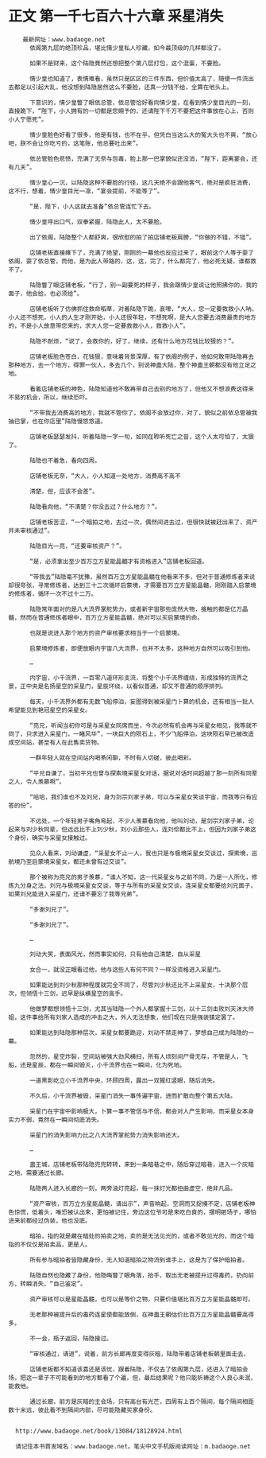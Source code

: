 # 正文 第一千七百六十六章 采星消失
        最新网址：www.badaoge.net
          依阁第九层的绝顶珍品，堪比情少皇私人珍藏，如今最顶级的几样都没了。
      
          如果不是财来，这个陆隐竟然还想把整个第八层打包，这个混蛋，不要脸。
      
          情少皇也知道了，表情难看，虽然只是区区的三件东西，但价值太高了，随便一件流出去都足以引起大乱，他没想到陆隐居然这么不要脸，还真一分钱不给，全算在他头上。
      
          下意识的，情少皇瞥了眼依总管，依总管恰好看向情少皇，在看到情少皇目光的一刻，直接跪下，“陛下，小人拥有的一切都是您赐予的，还请陛下千万不要把这件事放在心上，否则小人宁愿死”。
      
          情少皇脸色好看了很多，他是有钱，也不在乎，但凭白当这么大的冤大头也不爽，“放心吧，朕不会让你吃亏的，这笔账，他总要吐出来”。
      
          依总管脸色悲愤，充满了无奈与怨毒，脸上那一巴掌貌似还没消，“陛下，距离宴会，还有几天”。
      
          情少皇心一沉，以陆隐这种不要脸的行径，这几天绝不会跟他客气，绝对是疯狂消费，这不行，想着，情少皇目光一凛，“宴会提前，不能等了”。
      
          “是，陛下，小人这就去准备”依总管连忙下去。
      
          情少皇呼出口气，双拳紧握，陆隐此人，太不要脸。
      
          出了依阁，陆隐整个人都舒爽，很欣慰的拍了拍店铺老板肩膀，“你做的不错，不错”。
      
          店铺老板直接瘫下了，充满了绝望，刚刚的一幕他也反应过来了，眼前这个人等于耍了依阁，耍了依总管，而他，是为此人带路的，这，这，完了，什么都完了，他必死无疑，谁都救不了。
      
          陆隐瞥了眼店铺老板，“行了，别一副要死的样子，我会跟情少皇说让他照拂你的，我的面子，他会给，也必须给”。
      
          店铺老板听了仿佛抓住救命稻草，对着陆隐下跪，哀嚎，“大人，您一定要救救小人呐，小人还不想死，小人的人生才刚开始，小人还很年轻，不想死啊，是大人您要去消费最贵的地方的，不是小人故意带您来的，求大人您一定要救救小人，救救小人”。
      
          陆隐不耐烦，“说了，会救你的，好了，继续，还有什么地方花钱比较狠的？”。
      
          店铺老板脸色苍白，花钱狠，意味着背景深厚，有了依阁的例子，他如何敢带陆隐再去那种地方，去一个地方，得罪一伙人，多去几个，别说神蛊大陆，整个神蛊王朝都没有他立足之地。
      
          看着店铺老板的神色，陆隐知道他不敢再带自己去别的地方了，但他又不想浪费这得来不易的机会，所以，继续恐吓。
      
          “不带我去消费高的地方，我就不管你了，依阁不会放过你，对了，貌似之前依总管被我抽巴掌，也在你店里”陆隐慢悠悠道。
      
          店铺老板瑟瑟发抖，听着陆隐一字一句，如同在聆听死亡之音，这个人太可怕了，太狠了。
      
          陆隐也不着急，看向四周。
      
          店铺老板无奈，“大人，小人知道一处地方，消费高不高不
      
          清楚，但，应该不会差”。
      
          陆隐看向他，“不清楚？你没去过？什么地方？”。
      
          店铺老板苦涩，“一个暗拍之地，去过一次，偶然间进去过，但很快就被赶出来了，资产并未审核通过”。
      
          陆隐目光一亮，“还要审核资产？”。
      
          “是，必须拿出至少百万立方星能晶髓才有资格进入”店铺老板回道。
      
          “带我去”陆隐毫不犹豫，虽然百万立方星能晶髓在他看来不多，但对于普通修炼者来说却很夸张，寻常修炼者，达到三十二次循环启蒙境，才需要百万立方星能晶髓，刚刚踏入启蒙境的修炼者，循环一次不过十二万。
      
          陆隐常年面对的是八大流界掌舵势力，或者新宇宙那些庞然大物，接触的都是亿万晶髓，然而在普通修炼者眼中，百万立方星能晶髓，绝对可以买启蒙境的命。
      
          也就是说进入那个地方的资产审核要求相当于一个启蒙境。
      
          启蒙境修炼者，即便放眼内宇宙八大流界，也并不太多，这种地方自然可以吸引到他。
      
          …
      
          内宇宙，小千流界，一百零八道环形支流，将整个小千流界缠绕，形成独特的流界之景，正中央是名扬星空的采星门，星辰环绕，以看似普通，却又不普通的顺序排列。
      
          每天，小千流界外都有无数飞船停泊，妄图得到被采星门卜算的机会，还有相当一批人希望能见到艳冠星空的采星女。
      
          “亮兄，听闻当初你可是与采星女同席而坐，今次必然有机会再与采星女相见，我等就不同了，只求进入采星门，一睹风华”，一块巨大的陨石上，不少飞船停泊，这块陨石早已被改造成空间站，甚至有人在此售卖货物。
      
          一群年轻人就在空间站内喝茶闲聊，不时有人切磋，彼此喝彩。
      
          “平兄自谦了，当初平兄也曾与探索境采星女对话，据说对话时间超越了那一刻所有同辈之人，令人羡慕啊”。
      
          “哈哈，我们谁也不及刘兄，身为剑宗刘家子弟，可以与采星女笑谈宇宙，而我等只有应答的份”。
      
          不远处，一个年轻男子嘴角弯起，不少人羡慕看向他，他叫刘动，是剑宗刘家子弟，论起来与刘少秋同辈，但远远比不上刘少秋，刘小云那些人，连刘伶都比不上，但因为刘家子弟这个身份，确实与采星女接触过。
      
          见众人看来，刘动谦虚，“采星女不止一人，我也只是与极境采星女交谈过，探索境，巡航境乃至启蒙境采星女，都还未曾有过交谈”。
      
          那个被称为亮兄的男子羡慕，“谁人不知，这一代采星女与之前不同，乃是一人所化，修炼九分身之法，刘兄与极境采星女交谈，等于与所有的采星女交谈，连采星女都要给刘兄面子，如果刘兄能进入采星门，还请不要忘了我等兄弟”。
      
          “多谢刘兄了”。
      
          “多谢刘兄了”。
      
          …
      
          刘动大笑，表面风光，然而事实如何，只有他自己清楚，自从采星
      
          女合一，就没正眼看过他，他与这些人有何不同？一样没资格进入采星门。
      
          如果能达到刘少秋那种程度就完全不同了，尽管刘少秋还比不上采星女，十决那个层次，但领悟十三剑，迟早是纵横星空的高手。
      
          他做梦都想领悟十三剑，尤其当陆隐一个外人都掌握十三剑，以十三剑击败刘天沐大师姐，这件事给所有刘家人造成的冲击之大，外人无法想象，他们现在只是强装镇定罢了。
      
          如果能达到陆隐那种层次，采星女都要跪迎，刘动不禁走神了，梦想自己成为陆隐的一幕。
      
          忽然的，星空炸裂，空间站被强大劲风横扫，所有人顷刻间尸骨无存，不管是人，飞船，还是星辰，都在一瞬间毁灭，小千流界也在一瞬间，化为死地。
      
          一道黑影屹立小千流界中央，环顾四周，露出一双猩红竖眼，随后消失。
      
          不久后，小千流界被毁，采星门消失一事传遍宇宙，进而扩散向整个第五大陆。
      
          采星门在宇宙中影响极大，卜算一事不管信与不信，都会对人产生影响，而采星女本身实力不弱，竟然在一瞬间彻底消失。
      
          采星门的消失影响力比之八大流界掌舵势力消失影响还大。
      
          …
      
          蛊王城，店铺老板带陆隐兜兜转转，来到一条暗巷之中，随后穿过暗巷，进入一个灰暗之地，需要通过长廊。
      
          陆隐两人进入长廊的一刻，两旁油灯亮起，每一抹灯光都扭曲虚空，绝非凡品。
      
          “资产审核，百万立方星能晶髓，请出示”，声音响起，空洞而又捉摸不定，店铺老板神色惊慌，低着头，唯恐被认出来，更怕被记住，旁边这位爷可是来吃白食的，摆明砸场子，哪怕进来前都经过伪装，他也没底。
      
          暗拍，指的就是藏在暗处的拍卖之地，卖的是无法见光的，或者不敢见光的，而这个暗指的不仅仅是拍卖品，更是人。
      
          所有参与暗拍者皆隐藏身份，无人知道暗拍之物流到谁手上，这是为了保护暗拍者。
      
          陆隐自然也隐藏了身份，他隐晦瞥了眼角落，抬手，取出无老被提升过得毒药，扔向前方，转瞬消失，“自己鉴定”。
      
          资产审核可以是星能晶髓，也可以是等价之物，只要价值堪比百万立方星能晶髓即可。
      
          无老那种被提升后的毒药连星使都能放倒，在神蛊王朝估价比百万立方星能晶髓要高得多。
      
          不一会，瓶子返回，陆隐接过。
      
          “审核通过，请进”，说着，前方长廊再度变得灰暗，陆隐带着店铺老板朝里面走去。
      
          店铺老板都不知道该喜还是该忧，跟着陆隐，不仅去了依阁第九层，还进入了暗拍会场，把这一辈子不可能看到的地方都看了个遍，但，最后结果呢？他只能祈祷这个人良心未泯，能救他。
      
          通过长廊，前方是灰暗的主会场，只有高台有光芒，四周有上百个隔间，每个隔间相距数十米远，彼此看不到隔间内部，尽可能隐藏买家身份。
      
      
      http://www.badaoge.net/book/13084/18128924.html
      
      请记住本书首发域名：www.badaoge.net。笔尖中文手机版阅读网址：m.badaoge.net